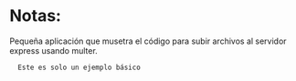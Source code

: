 # Notas:

  Pequeña aplicación que musetra el código para subir archivos al servidor express usando multer.

```
  Este es solo un ejemplo básico
```